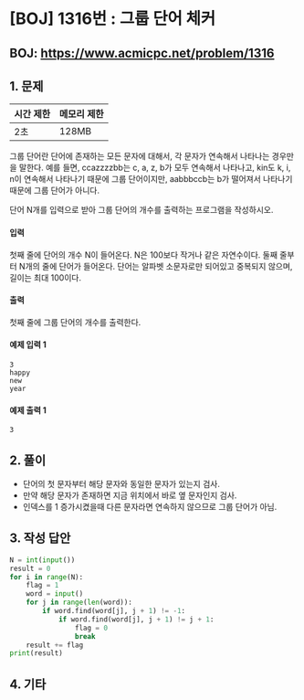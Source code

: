 #  [BOJ] 1316번 : 그룹 단어 체커

## BOJ: https://www.acmicpc.net/problem/1316

## 1. 문제

|시간 제한| 메모리 제한| 
|:----|:----|
|2초|128MB|

그룹 단어란 단어에 존재하는 모든 문자에 대해서, 각 문자가 연속해서 나타나는 경우만을 말한다. 예를 들면, ccazzzzbb는 c, a, z, b가 모두 연속해서 나타나고, kin도 k, i, n이 연속해서 나타나기 때문에 그룹 단어이지만, aabbbccb는 b가 떨어져서 나타나기 때문에 그룹 단어가 아니다.

단어 N개를 입력으로 받아 그룹 단어의 개수를 출력하는 프로그램을 작성하시오.

#### 입력
첫째 줄에 단어의 개수 N이 들어온다. N은 100보다 작거나 같은 자연수이다. 둘째 줄부터 N개의 줄에 단어가 들어온다. 단어는 알파벳 소문자로만 되어있고 중복되지 않으며, 길이는 최대 100이다.

#### 출력
첫째 줄에 그룹 단어의 개수를 출력한다.

#### 예제 입력 1
```
3
happy
new
year
```
#### 예제 출력 1
```
3
```
## 2. 풀이
- 단어의 첫 문자부터 해당 문자와 동일한 문자가 있는지 검사.
- 만약 해당 문자가 존재하면 지금 위치에서 바로 옆 문자인지 검사.
- 인덱스를 1 증가시켰을때 다른 문자라면 연속하지 않으므로 그룹 단어가 아님.

## 3. 작성 답안
```python
N = int(input())
result = 0
for i in range(N):
	flag = 1
	word = input()
	for j in range(len(word)):
		if word.find(word[j], j + 1) != -1:
			if word.find(word[j], j + 1) != j + 1:
				flag = 0
				break
	result += flag
print(result)
```
## 4. 기타
